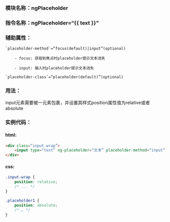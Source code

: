 ### 模块名称：ngPlaceholder
### 指令名称：ngPlaceholder=“{{ text }}"
### 辅助属性：

    `placeholder-method`=“focus(default)|input”(optional)

        - focus: 获取到焦点时placeholder提示文本消失

        - input: 输入时placeholder提示文本消失

    `placeholder-class`=“placeholder(default)”(optional)

### 用法：

input元素需要被一元素包裹，并设置其样式position属性值为relative或者absolute

### 实例代码：
#### html:

```html
<div class=“input-wrap”>
    <input type=“text” ng-placeholder=“文本” placeholder-method=“input” placeholder-class=“placeholder1">
</div>
```

#### css:

```css
.input-wrap {
    position: relative;
    /* ... */
}

.placeholder1 {
    position: absolute;
    /* … */
}
```